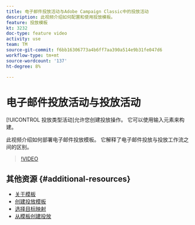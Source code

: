 ```yaml
---
title: 电子邮件投放活动与Adobe Campaign Classic中的投放活动
description: 此视频介绍如何配置和使用投放模板。
feature: 投放模板
kt: 3232
doc-type: feature video
activity: use
team: TM
source-git-commit: f6bb16306773a4b6ff7aa390a514e9b31fe047d6
workflow-type: tm+mt
source-wordcount: '137'
ht-degree: 8%

---
```



# 电子邮件投放活动与投放活动

[!UICONTROL 投放类型活动]允许您创建投放操作。 它可以使用输入元素来构建。

此视频介绍如何部署电子邮件投放模板。 它解释了电子邮件投放与投放工作流之间的区别。

>[!VIDEO](https://video.tv.adobe.com/v/24065?quality=12)

## 其他资源 {#additional-resources}

* [关于模板](https://docs.campaign.adobe.com/doc/AC/en/DLV_Using_delivery_templates_About_templates.html)
* [创建投放模板](https://docs.campaign.adobe.com/doc/AC/en/DLV_Using_delivery_templates_Creating_a_delivery_template.html)
* [选择目标映射](https://docs.campaign.adobe.com/doc/AC/en/DLV_Using_delivery_templates_Selecting_a_target_mapping.html)
* [从模板创建投放](https://docs.campaign.adobe.com/doc/AC/en/DLV_Using_delivery_templates_Creating_a_delivery_from_a_template.html)
